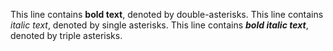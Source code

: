This line contains **bold text**, denoted by double-asterisks.
This line contains *italic text*, denoted by single asterisks.
This line contains ***bold italic text***, denoted by triple asterisks.
